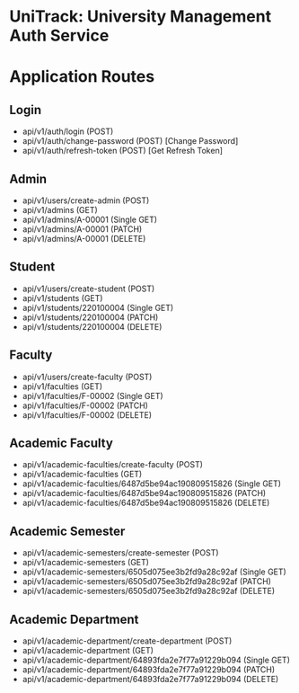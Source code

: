 # UniTrack: University Management Auth Service

# Application Routes

## Login
* api/v1/auth/login (POST)
* api/v1/auth/change-password (POST) [Change Password]
* api/v1/auth/refresh-token (POST) [Get Refresh Token]

## Admin
* api/v1/users/create-admin (POST)
* api/v1/admins (GET)
* api/v1/admins/A-00001 (Single GET)
* api/v1/admins/A-00001 (PATCH)
* api/v1/admins/A-00001 (DELETE)

## Student 
* api/v1/users/create-student (POST)
* api/v1/students (GET)
* api/v1/students/220100004 (Single GET)
* api/v1/students/220100004 (PATCH)
* api/v1/students/220100004 (DELETE)

## Faculty
* api/v1/users/create-faculty (POST)
* api/v1/faculties (GET)
* api/v1/faculties/F-00002 (Single GET)
* api/v1/faculties/F-00002 (PATCH)
* api/v1/faculties/F-00002 (DELETE)

## Academic Faculty 
* api/v1/academic-faculties/create-faculty (POST)
* api/v1/academic-faculties (GET)
* api/v1/academic-faculties/6487d5be94ac190809515826 (Single GET)
* api/v1/academic-faculties/6487d5be94ac190809515826 (PATCH)
* api/v1/academic-faculties/6487d5be94ac190809515826 (DELETE)

## Academic Semester
* api/v1/academic-semesters/create-semester (POST)
* api/v1/academic-semesters (GET)
* api/v1/academic-semesters/6505d075ee3b2fd9a28c92af (Single GET)
* api/v1/academic-semesters/6505d075ee3b2fd9a28c92af (PATCH)
* api/v1/academic-semesters/6505d075ee3b2fd9a28c92af (DELETE)

## Academic Department
* api/v1/academic-department/create-department (POST)
* api/v1/academic-department (GET)
* api/v1/academic-department/64893fda2e7f77a91229b094 (Single GET)
* api/v1/academic-department/64893fda2e7f77a91229b094 (PATCH)
* api/v1/academic-department/64893fda2e7f77a91229b094 (DELETE)
